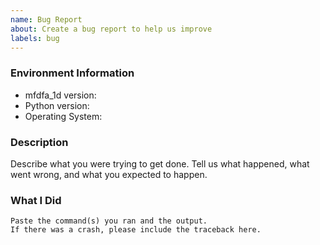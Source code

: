 ```yaml
---
name: Bug Report
about: Create a bug report to help us improve
labels: bug
---
```


<!-- Please search existing issues to avoid creating duplicates. -->

### Environment Information

-   mfdfa_1d version:
-   Python version:
-   Operating System:

### Description

Describe what you were trying to get done.
Tell us what happened, what went wrong, and what you expected to happen.

### What I Did

```
Paste the command(s) you ran and the output.
If there was a crash, please include the traceback here.
```

